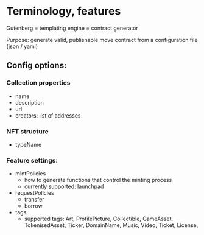 # Terminology, features

Gutenberg = templating engine = contract generator

Purpose: generate valid, publishable move contract from a configuration file (json / yaml)

## Config options:

### Collection properties
- name
- description
- url
- creators: list of addresses

### NFT structure
- typeName

### Feature settings:
- mintPolicies
	- how to generate functions that control the minting process
	- currently supported: launchpad
- requestPolicies
	- transfer
	- borrow
- tags:
	- supported tags: Art, ProfilePicture, Collectible, GameAsset, TokenisedAsset, Ticker, DomainName, Music, Video, Ticket, License,